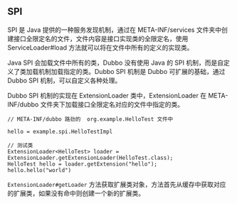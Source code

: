 ## SPI

SPI 是 Java 提供的一种服务发现机制，通过在 META-INF/services 文件夹中创建接口全限定名的文件，文件内容是接口实现类的全限定名，使用 ServiceLoader#load 方法就可以将在文件中所有的定义的实现类。

Java SPI 会加载文件中所有的类，Dubbo 没有使用 Java 的 SPI 机制，而是自定义了类加载机制加载指定的类。Dubbo SPI 机制是 Dubbo 可扩展的基础，通过 Dubbo SPI 机制，可以自定义各种处理。

Dubbo SPI 机制的实现在 ExtensionLoader 类中，ExtensionLoader 在 META-INF/dubbo 文件夹下加载接口全限定名对应的文件中指定的类。

```
// META-INF/dubbo 路劲的  org.example.HelloTest 文件中

hello = example.spi.HelloTestImpl

// 测试类
ExtensionLoader<HelloTest> loader = ExtensionLoader.getExtensionLoader(HelloTest.class);
HelloTest hello = loader.getExtension("hello");
hello.hello("world")
```

```ExtensionLoader#getLoader``` 方法获取扩展类对象，方法首先从缓存中获取对应的扩展类，如果没有命中则创建一个新的扩展类。